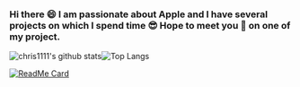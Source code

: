 ### Hi there 😄 I am passionate about Apple and I have several projects on which I spend time 😎 Hope to meet you 🤝 on one of my project.
![chris1111's github stats](https://github-readme-stats.vercel.app/api?username=chris1111&show_icons=true)![Top Langs](https://github-readme-stats.vercel.app/api/top-langs/?username=chris1111&hide=php,css&layout=compact)






[![ReadMe Card](https://github-readme-stats.vercel.app/api/pin/?username=chris1111&repo=github-readme-stats)](https://github.com/chris1111/chris1111-readme)





